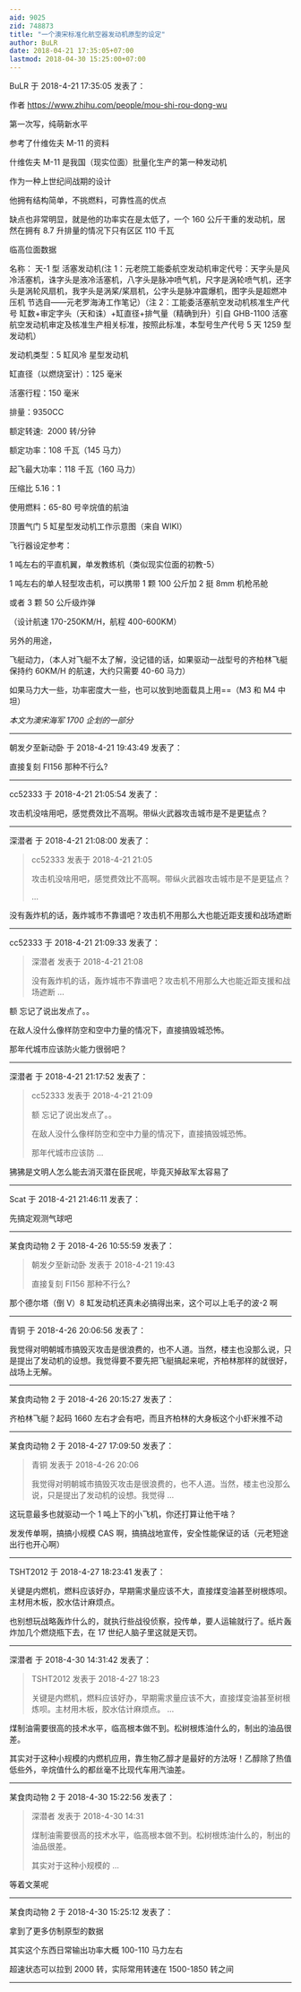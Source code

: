 ```yaml
---
aid: 9025
zid: 748873
title: "一个澳宋标准化航空器发动机原型的设定"
author: BuLR
date: 2018-04-21 17:35:05+07:00
lastmod: 2018-04-30 15:25:00+07:00
---
```


BuLR 于 2018-4-21 17:35:05 发表了：

作者
https://www.zhihu.com/people/mou-shi-rou-dong-wu

第一次写，纯萌新水平

参考了什维佐夫 M-11 的资料

什维佐夫 M-11 是我国（现实位面）批量化生产的第一种发动机

作为一种上世纪间战期的设计

他拥有结构简单，不挑燃料，可靠性高的优点

缺点也非常明显，就是他的功率实在是太低了，一个 160 公斤干重的发动机，居然在拥有 8.7 升排量的情况下只有区区 110 千瓦

临高位面数据

名称： 天-1 型 活塞发动机(注 1：元老院工能委航空发动机审定代号：天字头是风冷活塞机，诛字头是液冷活塞机，八字头是脉冲喷气机，尺字是涡轮喷气机，还字头是涡轮风扇机，我字头是涡桨/桨扇机，公字头是脉冲震爆机，图字头是超燃冲压机 节选自——元老罗海涛工作笔记）（注 2：工能委活塞航空发动机核准生产代号 缸数+审定字头（天和诛）+缸直径+排气量（精确到升）引自 GHB-1100 活塞航空发动机审定及核准生产相关标准，按照此标准，本型号生产代号 5 天 1259 型发动机）

发动机类型：5 缸风冷 星型发动机

缸直径（以燃烧室计）：125 毫米

活塞行程：150 毫米

排量：9350CC

额定转速:&nbsp;&nbsp;2000 转/分钟

额定功率：108 千瓦（145 马力）

起飞最大功率：118 千瓦（160 马力）

压缩比 5.16：1

使用燃料：65-80 号辛烷值的航油

顶置气门 5 缸星型发动机工作示意图（来自 WIKI）

飞行器设定参考：

1 吨左右的平直机翼，单发教练机（类似现实位面的初教-5）

1 吨左右的单人轻型攻击机，可以携带 1 颗 100 公斤加 2 挺 8mm 机枪吊舱

或者 3 颗 50 公斤级炸弹

（设计航速 170-250KM/H，航程 400-600KM）

另外的用途，

飞艇动力，（本人对飞艇不太了解，没记错的话，如果驱动一战型号的齐柏林飞艇保持约 60KM/H 的航速，大约只需要 40-60 马力）

如果马力大一些，功率密度大一些，也可以放到地面载具上用==（M3 和 M4 中坦）

_本文为澳宋海军 1700 企划的一部分_

---

朝发夕至新动卧 于 2018-4-21 19:43:49 发表了：

直接复刻 FI156 那种不行么?

---

cc52333 于 2018-4-21 21:05:54 发表了：

攻击机没啥用吧，感觉费效比不高啊。带纵火武器攻击城市是不是更猛点？

---

深潜者 于 2018-4-21 21:08:00 发表了：

> cc52333 发表于 2018-4-21 21:05
>
> 攻击机没啥用吧，感觉费效比不高啊。带纵火武器攻击城市是不是更猛点？
>
> ...

没有轰炸机的话，轰炸城市不靠谱吧？攻击机不用那么大也能近距支援和战场遮断

---

cc52333 于 2018-4-21 21:09:33 发表了：

> 深潜者 发表于 2018-4-21 21:08
>
> 没有轰炸机的话，轰炸城市不靠谱吧？攻击机不用那么大也能近距支援和战场遮断 ...

额 忘记了说出发点了。。

在敌人没什么像样防空和空中力量的情况下，直接搞毁城恐怖。

那年代城市应该防火能力很弱吧？

---

深潜者 于 2018-4-21 21:17:52 发表了：

> cc52333 发表于 2018-4-21 21:09
>
> 额 忘记了说出发点了。。
>
> 在敌人没什么像样防空和空中力量的情况下，直接搞毁城恐怖。
>
> 那年代城市应该防 ...

狒狒是文明人怎么能去消灭潜在臣民呢，毕竟灭掉敌军太容易了

---

Scat 于 2018-4-21 21:46:11 发表了：

先搞定观测气球吧

---

某食肉动物 2 于 2018-4-26 10:55:59 发表了：

> 朝发夕至新动卧 发表于 2018-4-21 19:43
>
> 直接复刻 FI156 那种不行么?

那个德尔塔（倒 V）8 缸发动机还真未必搞得出来，这个可以上毛子的波-2 啊

---

青铜 于 2018-4-26 20:06:56 发表了：

我觉得对明朝城市搞毁灭攻击是很浪费的，也不人道。当然，楼主也没那么说，只是提出了发动机的设想。我觉得要不要先把飞艇搞起来呢，齐柏林那样的就很好，战场上无解。

---

某食肉动物 2 于 2018-4-26 20:15:27 发表了：

齐柏林飞艇？起码 1660 左右才会有吧，而且齐柏林的大身板这个小虾米推不动

---

某食肉动物 2 于 2018-4-27 17:09:50 发表了：

> 青铜 发表于 2018-4-26 20:06
>
> 我觉得对明朝城市搞毁灭攻击是很浪费的，也不人道。当然，楼主也没那么说，只是提出了发动机的设想。我觉得 ...

这玩意最多也就驱动一个 1 吨上下的小飞机，你还打算让他干啥？

发发传单啊，搞搞小规模 CAS 啊，搞搞战地宣传，安全性能保证的话（元老短途出行也开心啊）

---

TSHT2012 于 2018-4-27 18:23:41 发表了：

关键是内燃机，燃料应该好办，早期需求量应该不大，直接煤变油甚至树根炼呗。主材用木板，胶水估计麻烦点。

也别想玩战略轰炸什么的，就执行些战役侦察，投传单，要人运输就行了。纸片轰炸加几个燃烧瓶下去，在 17 世纪人脑子里这就是天罚。

---

深潜者 于 2018-4-30 14:31:42 发表了：

> TSHT2012 发表于 2018-4-27 18:23
>
> 关键是内燃机，燃料应该好办，早期需求量应该不大，直接煤变油甚至树根炼呗。主材用木板，胶水估计麻烦点。 ...

煤制油需要很高的技术水平，临高根本做不到。松树根炼油什么的，制出的油品很差。

其实对于这种小规模的内燃机应用，靠生物乙醇才是最好的方法呀！乙醇除了热值低些外，辛烷值什么的都丝毫不比现代车用汽油差。

---

某食肉动物 2 于 2018-4-30 15:22:56 发表了：

> 深潜者 发表于 2018-4-30 14:31
>
> 煤制油需要很高的技术水平，临高根本做不到。松树根炼油什么的，制出的油品很差。
>
> 其实对于这种小规模的 ...

等着文莱呢

---

某食肉动物 2 于 2018-4-30 15:25:12 发表了：

拿到了更多仿制原型的数据

其实这个东西日常输出功率大概 100-110 马力左右

超速状态可以拉到 2000 转，实际常用转速在 1500-1850 转之间

---

